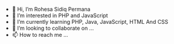 - 👋 Hi, I’m Rohesa Sidiq Permana
- 👀 I’m interested in PHP and JavaScript
- 🌱 I’m currently learning PHP, Java, JavaScript, HTML And CSS
- 💞️ I’m looking to collaborate on ...
- 📫 How to reach me ...

<!---
Rohesa123/Rohesa123 is a ✨ special ✨ repository because its `README.md` (this file) appears on your GitHub profile.
You can click the Preview link to take a look at your changes.
--->
